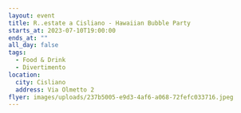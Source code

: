 ```yaml
---
layout: event
title: R..estate a Cisliano - Hawaiian Bubble Party
starts_at: 2023-07-10T19:00:00
ends_at: ""
all_day: false
tags:
  - Food & Drink
  - Divertimento
location:
  city: Cisliano
  address: Via Olmetto 2
flyer: images/uploads/237b5005-e9d3-4af6-a068-72fefc033716.jpeg
---
```

